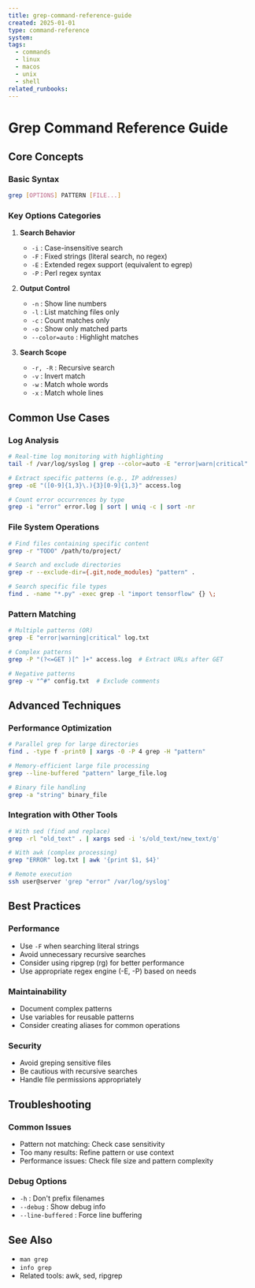```yaml
---
title: grep-command-reference-guide
created: 2025-01-01
type: command-reference
system: 
tags:
  - commands
  - linux
  - macos
  - unix
  - shell
related_runbooks:
---
```

# Grep Command Reference Guide

## Core Concepts

### Basic Syntax

```bash
grep [OPTIONS] PATTERN [FILE...]
```

### Key Options Categories
1. **Search Behavior**
   - `-i` : Case-insensitive search
   - `-F` : Fixed strings (literal search, no regex)
   - `-E` : Extended regex support (equivalent to egrep)
   - `-P` : Perl regex syntax

2. **Output Control**
   - `-n` : Show line numbers
   - `-l` : List matching files only
   - `-c` : Count matches only
   - `-o` : Show only matched parts
   - `--color=auto` : Highlight matches

3. **Search Scope**
   - `-r, -R` : Recursive search
   - `-v` : Invert match
   - `-w` : Match whole words
   - `-x` : Match whole lines

## Common Use Cases

### Log Analysis
```bash
# Real-time log monitoring with highlighting
tail -f /var/log/syslog | grep --color=auto -E "error|warn|critical"

# Extract specific patterns (e.g., IP addresses)
grep -oE "([0-9]{1,3}\.){3}[0-9]{1,3}" access.log

# Count error occurrences by type
grep -i "error" error.log | sort | uniq -c | sort -nr
```

### File System Operations
```bash
# Find files containing specific content
grep -r "TODO" /path/to/project/

# Search and exclude directories
grep -r --exclude-dir={.git,node_modules} "pattern" .

# Search specific file types
find . -name "*.py" -exec grep -l "import tensorflow" {} \;
```

### Pattern Matching
```bash
# Multiple patterns (OR)
grep -E "error|warning|critical" log.txt

# Complex patterns
grep -P "(?<=GET )[^ ]+" access.log  # Extract URLs after GET

# Negative patterns
grep -v "^#" config.txt  # Exclude comments
```

## Advanced Techniques

### Performance Optimization
```bash
# Parallel grep for large directories
find . -type f -print0 | xargs -0 -P 4 grep -H "pattern"

# Memory-efficient large file processing
grep --line-buffered "pattern" large_file.log

# Binary file handling
grep -a "string" binary_file
```

### Integration with Other Tools
```bash
# With sed (find and replace)
grep -rl "old_text" . | xargs sed -i 's/old_text/new_text/g'

# With awk (complex processing)
grep "ERROR" log.txt | awk '{print $1, $4}'

# Remote execution
ssh user@server 'grep "error" /var/log/syslog'
```

## Best Practices

### Performance
- Use `-F` when searching literal strings
- Avoid unnecessary recursive searches
- Consider using ripgrep (rg) for better performance
- Use appropriate regex engine (-E, -P) based on needs

### Maintainability
- Document complex patterns
- Use variables for reusable patterns
- Consider creating aliases for common operations

### Security
- Avoid greping sensitive files
- Be cautious with recursive searches
- Handle file permissions appropriately

## Troubleshooting

### Common Issues
- Pattern not matching: Check case sensitivity
- Too many results: Refine pattern or use context
- Performance issues: Check file size and pattern complexity

### Debug Options
- `-h` : Don't prefix filenames
- `--debug` : Show debug info
- `--line-buffered` : Force line buffering

## See Also
- `man grep`
- `info grep`
- Related tools: awk, sed, ripgrep